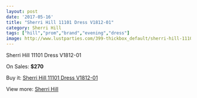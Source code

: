 ```yaml
---
layout: post
date: '2017-05-16'
title: "Sherri Hill 11101 Dress V1812-01"
category: Sherri Hill
tags: ["hill","prom","brand","evening","dress"]
image: http://www.lustparties.com/399-thickbox_default/sherri-hill-11101-dress-v1812-01.jpg
---
```

Sherri Hill 11101 Dress V1812-01

On Sales: **$270**
<a href="https://www.lustparties.com/en/sherri-hill/141-sherri-hill-11101-dress-v1812-01.html"><amp-img layout="responsive" width="600" height="600" src="//www.lustparties.com/399-thickbox_default/sherri-hill-11101-dress-v1812-01.jpg" alt="Sherri Hill 11101 Dress V1812-01 0" /></a>

Buy it: [Sherri Hill 11101 Dress V1812-01](https://www.lustparties.com/en/sherri-hill/141-sherri-hill-11101-dress-v1812-01.html "Sherri Hill 11101 Dress V1812-01")

View more: [Sherri Hill](https://www.lustparties.com/en/2-sherri-hill "Sherri Hill")